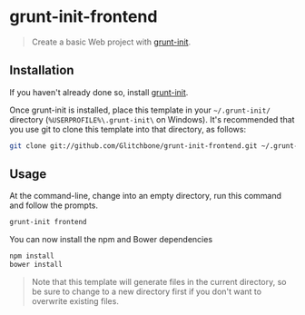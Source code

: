 # grunt-init-frontend
> Create a basic Web project with [grunt-init][].

[grunt-init]: http://gruntjs.com/project-scaffolding

## Installation
If you haven't already done so, install [grunt-init][].

Once grunt-init is installed, place this template in your `~/.grunt-init/`
directory (`%USERPROFILE%\.grunt-init\` on Windows). It's recommended that you
use git to clone this template into that directory, as follows:

```sh
git clone git://github.com/Glitchbone/grunt-init-frontend.git ~/.grunt-init/frontend
```

## Usage
At the command-line, change into an empty directory, run this command
and follow the prompts.

```sh
grunt-init frontend
```

You can now install the npm and Bower dependencies

```sh
npm install
bower install
```

> Note that this template will generate files in the current directory, so
be sure to change to a new directory first if you don't want to overwrite
existing files.
